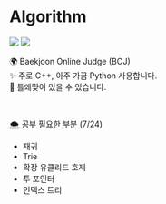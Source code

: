 # Algorithm

<img src= "https://img.shields.io/badge/language-C++-pink"> <img src= "https://img.shields.io/github/last-commit/2017100898/Algorithm?color=lavender&label=last%20commit">

🌍    Baekjoon  Online Judge (BOJ)   
✨    주로 C++, 아주 가끔 Python 사용합니다.   
🌈    틀왜맞이 있을 수 있습니다.


<br>

🌨   공부 필요한 부분 (7/24)
- 재귀
- Trie
- 확장 유클리드 호제
- 투 포인터
- 인덱스 트리

